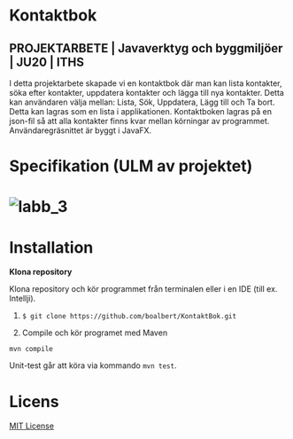 # Kontaktbok 
## PROJEKTARBETE | Javaverktyg och byggmiljöer | JU20 | ITHS

I detta projektarbete skapade vi en kontaktbok där man kan lista kontakter, söka efter kontakter, uppdatera kontakter och lägga till nya kontakter. Detta kan användaren välja mellan: Lista, Sök, Uppdatera, Lägg till och Ta bort. Detta kan lagras som en lista i applikationen. Kontaktboken lagras på en json-fil så att alla kontakter finns kvar mellan körningar av programmet. Användaregräsnittet är byggt i JavaFX.

# Specifikation (ULM av projektet)

# ![labb_3](https://tva1.sinaimg.cn/large/0081Kckwgy1glfnh5rvb1j30kl0h1wg3.jpg)

# Installation

**Klona repository**

Klona repository och kör programmet från terminalen eller i en IDE (till ex. Intellji). 

1. `$ git clone https://github.com/boalbert/KontaktBok.git`

2. Compile och kör programet med Maven

`mvn compile`

Unit-test går att köra via kommando `mvn test`.


# Licens 

[MIT License](https://opensource.org/licenses/MIT)
